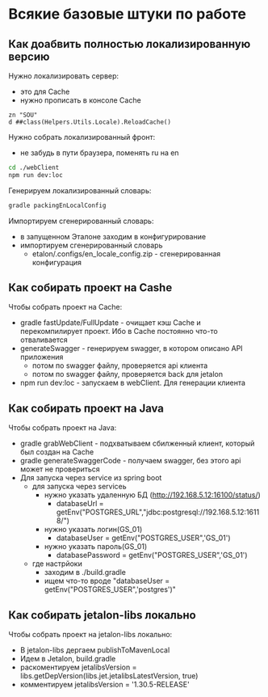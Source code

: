 # Всякие базовые штуки по работе

## Как доабвить полностью локализированную версию

Нужно локализировать сервер:

-   это для Cache
-   нужно прописать в консоле Cache

```cache
zn "SOU"
d ##class(Helpers.Utils.Locale).ReloadCache()
```

Нужно собрать локализированный фронт:

-   не забудь в пути браузера, поменять ru на en

```bash
cd ./webClient
npm run dev:loc
```

Генерируем локализированный словарь:

```bash
gradle packingEnLocalConfig
```

Импортируем сгенерированный словарь:

-   в запущенном Эталоне заходим в конфигурирование
-   импортируем сгенерированный словарь
    -   etalon/.configs/en_locale_config.zip - сгенерированная конфигурация

## Как собирать проект на Cashe

Чтобы собрать проект на Cache:

-   gradle fastUpdate/FullUpdate - очищает кэш Cache и перекомпилирует проект. Ибо в Cache постоянно что-то отваливается
-   generateSwagger - генерируем swagger, в котором описано API приложения
    -   потом по swagger файлу, проверяется api клиента
    -   потом по swagger файлу, проверяется back для jetalon
-   npm run dev:loc - запускаем в webClient. Для генерации клиента

## Как собирать проект на Java

Чтобы собрать проект на Java:

-   gradle grabWebClient - подхватываем сбилженный клиент, который был создан на Cache
-   gradle generateSwaggerCode - получаем swagger, без этого api может не провериться
-   Для запуска через service из spring boot
    -   для запуска через serviceь
        -   нужно указать удаленную БД (http://192.168.5.12:16100/status/)
            -   databaseUrl = getEnv("POSTGRES_URL","jdbc:postgresql://192.168.5.12:16118/")
        -   нужно указать логин(GS_01)
            -   databaseUser = getEnv("POSTGRES_USER",'GS_01')
        -   нужно указать пароль(GS_01)
            -   databasePassword = getEnv("POSTGRES_USER",'GS_01')
    -   где настрйоки
        -   заходим в ./build.gradle
        -   ищем что-то вроде "databaseUser = getEnv("POSTGRES_USER",'postgres')"

## Как собирать jetalon-libs локально

Чтобы собрать проект на jetalon-libs локально:

-   В jetalon-libs дергаем publishToMavenLocal
-   Идем в Jetalon, build.gradle
-   раскоментируем jetalibsVersion = libs.getDepVersion(libs.jet.jetalibsLatestVersion, true)
-   комментируем jetalibsVersion = '1.30.5-RELEASE'
